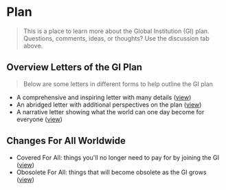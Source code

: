 # Plan
> This is a place to learn more about the Global Institution (GI) plan. Questions, comments, ideas, or thoughts? Use the discussion tab above.

## Overview Letters of the GI Plan
> Below are some letters in different forms to help outline the GI plan
- A comprehensive and inspiring letter with many details ([view](docs/letter-comprehensive.md))
- An abridged letter with additional perspectives on the plan ([view](docs/letter-abridged.md))
- A narrative letter showing what the world can one day become for everyone ([view](docs/letter-narrative.md))

## Changes For All Worldwide
- Covered For All: things you'll no longer need to pay for by joining the GI ([view](docs/covered-for-all.md))
- Obosolete For All: things that will become obsolete as the GI grows ([view](docs/obsolete-for-all.md))
